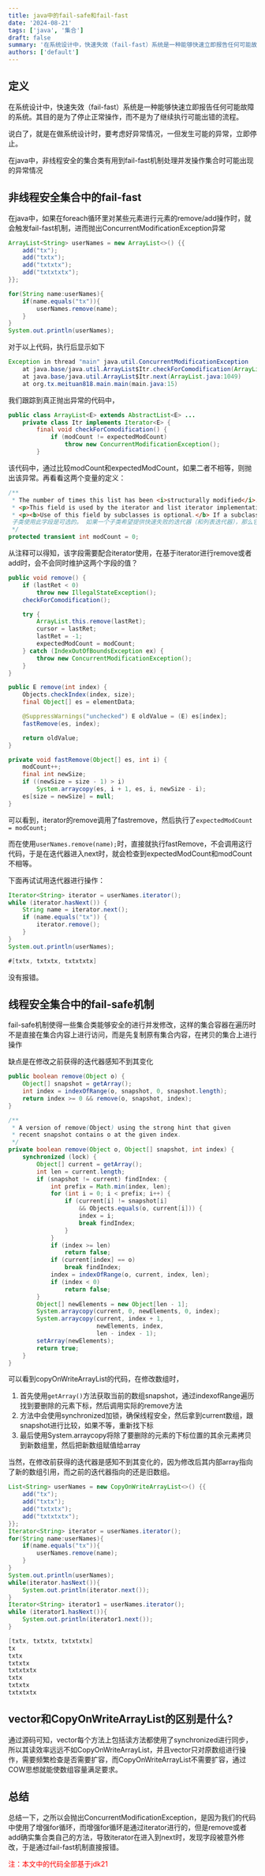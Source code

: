 ```yaml
---
title: java中的fail-safe和fail-fast
date: '2024-08-21'
tags: ['java', '集合']
draft: false
summary: '在系统设计中，快速失效（fail-fast）系统是一种能够快速立即报告任何可能故障的系统。其目的是为了停止正常操作，而不是为了继续执行可能出错的流程。'
authors: ['default']
---
```




## 定义
在系统设计中，快速失效（fail-fast）系统是一种能够快速立即报告任何可能故障的系统。其目的是为了停止正常操作，而不是为了继续执行可能出错的流程。

说白了，就是在做系统设计时，要考虑好异常情况，一但发生可能的异常，立即停止。

在java中，非线程安全的集合类有用到fail-fast机制处理并发操作集合时可能出现的异常情况

## 非线程安全集合中的fail-fast

在java中，如果在foreach循环里对某些元素进行元素的remove/add操作时，就会触发fail-fast机制，进而抛出ConcurrentModificationException异常

```java
ArrayList<String> userNames = new ArrayList<>() {{
    add("tx");
    add("txtx");
    add("txtxtx");
    add("txtxtxtx");
}};

for(String name:userNames){
    if(name.equals("tx")){
        userNames.remove(name);
    }
}
System.out.println(userNames);
```

对于以上代码，执行后显示如下

```java	
Exception in thread "main" java.util.ConcurrentModificationException
	at java.base/java.util.ArrayList$Itr.checkForComodification(ArrayList.java:1095)
	at java.base/java.util.ArrayList$Itr.next(ArrayList.java:1049)
	at org.tx.meituan818.main.main(main.java:15)
```

我们跟踪到真正抛出异常的代码中，

```java	
public class ArrayList<E> extends AbstractList<E> ...
    private class Itr implements Iterator<E> {
        final void checkForComodification() {
            if (modCount != expectedModCount)
                throw new ConcurrentModificationException();
        }
```

该代码中，通过比较modCount和expectedModCount，如果二者不相等，则抛出该异常。再看看这两个变量的定义：

```java
/**
 * The number of times this list has been <i>structurally modified</i>.Structural modifications are those that change the size of the list, or otherwise perturb it in such a fashion that iterations in progress may yield incorrect results. 此列表在 结构上被修改的次数。结构修改是指更改列表的大小，或以其他方式扰乱列表，使正在进行的迭代可能会产生错误的结果。
 * <p>This field is used by the iterator and list iterator implementationreturned by the {@code iterator} and {@code listIterator} methods.If the value of this field changes unexpectedly, the iterator (or listiterator) will throw a {@code ConcurrentModificationException} inresponse to the {@code next}, {@code remove}, {@code previous},{@code set} or {@code add} operations.  This provides<i>fail-fast</i> behavior, rather than non-deterministic behavior inthe face of concurrent modification during iteration.此字段由 and listIterator 方法返回iterator的迭代器和列表迭代器实现使用。如果此字段的值意外更改，则迭代器（或列表迭代器）将抛出一个ConcurrentModificationException 以响应 next、 remove、 previousset 或 add 操作。这提供了快速失败的行为，而不是在迭代过程中面对并发修改时的非确	 定性行为
 * <p><b>Use of this field by subclasses is optional.</b> If a subclasswishes to provide fail-fast iterators (and list iterators), then itmerely has to increment this field in its {@code add(int, E)} and{@code remove(int)} methods (and any other methods that it that result in structural modifications to the list).  A single call to{@code add(int, E)} or {@code remove(int)} must add no more than one to this field, or the iterators (and list iterators) will throw bogus {@code ConcurrentModificationExceptions}.  If an implementation does not wish to provide fail-fast iterators, this field may be ignored.
 子类使用此字段是可选的。 如果一个子类希望提供快速失败的迭代器（和列表迭代器），那么它只需要在其 add(int, E) 和 remove(int) 方法（以及它覆盖的导致对列表进行结构修改的任何其他方法）中增加此字段。对此 add(int, E) 字段的单个调用或 remove(int) 必须添加不超过一个，否则迭代器（和列表迭代器）将抛出虚假 ConcurrentModificationExceptions的 。如果实现不希望提供快速失败迭代器，则可以忽略此字段
 */
protected transient int modCount = 0;
```

从注释可以得知，该字段需要配合iterator使用，在基于iterator进行remove或者add时，会不会同时维护这两个字段的值？

```java
public void remove() {
    if (lastRet < 0)
        throw new IllegalStateException();
    checkForComodification();

    try {
        ArrayList.this.remove(lastRet);
        cursor = lastRet;
        lastRet = -1;
        expectedModCount = modCount;
    } catch (IndexOutOfBoundsException ex) {
        throw new ConcurrentModificationException();
    }
}

public E remove(int index) {
    Objects.checkIndex(index, size);
    final Object[] es = elementData;

    @SuppressWarnings("unchecked") E oldValue = (E) es[index];
    fastRemove(es, index);

    return oldValue;
}

private void fastRemove(Object[] es, int i) {
    modCount++;
    final int newSize;
    if ((newSize = size - 1) > i)
        System.arraycopy(es, i + 1, es, i, newSize - i);
    es[size = newSize] = null;
}
```

可以看到，iterator的remove调用了fastremove，然后执行了`expectedModCount = modCount;`

而在使用`userNames.remove(name);`时，直接就执行fastRemove，不会调用这行代码，于是在迭代器进入next时，就会检查到expectedModCount和modCount不相等。

下面再试试用迭代器进行操作：

```java	
Iterator<String> iterator = userNames.iterator();
while (iterator.hasNext()) {
    String name = iterator.next();
    if (name.equals("tx")) {
        iterator.remove();
    }
}
System.out.println(userNames);

#[txtx, txtxtx, txtxtxtx]
```

没有报错。

## 线程安全集合中的fail-safe机制

fail-safe机制使得一些集合类能够安全的进行并发修改，这样的集合容器在遍历时不是直接在集合内容上进行访问，而是先复制原有集合内容，在拷贝的集合上进行操作

缺点是在修改之前获得的迭代器感知不到其变化

```java	
public boolean remove(Object o) {
    Object[] snapshot = getArray();
    int index = indexOfRange(o, snapshot, 0, snapshot.length);
    return index >= 0 && remove(o, snapshot, index);
}

/**
 * A version of remove(Object) using the strong hint that given
 * recent snapshot contains o at the given index.
 */
private boolean remove(Object o, Object[] snapshot, int index) {
    synchronized (lock) {
        Object[] current = getArray();
        int len = current.length;
        if (snapshot != current) findIndex: {
            int prefix = Math.min(index, len);
            for (int i = 0; i < prefix; i++) {
                if (current[i] != snapshot[i]
                    && Objects.equals(o, current[i])) {
                    index = i;
                    break findIndex;
                }
            }
            if (index >= len)
                return false;
            if (current[index] == o)
                break findIndex;
            index = indexOfRange(o, current, index, len);
            if (index < 0)
                return false;
        }
        Object[] newElements = new Object[len - 1];
        System.arraycopy(current, 0, newElements, 0, index);
        System.arraycopy(current, index + 1,
                         newElements, index,
                         len - index - 1);
        setArray(newElements);
        return true;
    }
}
```

可以看到copyOnWriteArrayList的代码，在修改数组时，

1. 首先使用`getArray()`方法获取当前的数组snapshot，通过indexofRange遍历找到要删除的元素下标，然后调用实际的remove方法
2. 方法中会使用synchronized加锁，确保线程安全，然后拿到current数组，跟snapshot进行比较，如果不等，重新找下标
3. 最后使用System.arraycopy将除了要删除的元素的下标位置的其余元素拷贝到新数组里，然后把新数组赋值给array

当然，在修改前获得的迭代器是感知不到其变化的，因为修改后其内部array指向了新的数组引用，而之前的迭代器指向的还是旧数组。

```java	
List<String> userNames = new CopyOnWriteArrayList<>() {{
    add("tx");
    add("txtx");
    add("txtxtx");
    add("txtxtxtx");
}};
Iterator<String> iterator = userNames.iterator();
for(String name:userNames){
    if(name.equals("tx")){
        userNames.remove(name);
    }
}
System.out.println(userNames);
while(iterator.hasNext()){
    System.out.println(iterator.next());
}
Iterator<String> iterator1 = userNames.iterator();
while (iterator1.hasNext()){
    System.out.println(iterator1.next());
}

[txtx, txtxtx, txtxtxtx]
tx
txtx
txtxtx
txtxtxtx
txtx
txtxtx
txtxtxtx
```

## vector和CopyOnWriteArrayList的区别是什么?
通过源码可知，vector每个方法上包括读方法都使用了synchronized进行同步，所以其读效率远远不如CopyOnWriteArrayList，并且vector只对原数组进行操作，需要频繁检查是否需要扩容，而CopyOnWriteArrayList不需要扩容，通过COW思想就能使数组容量满足要求。

## 总结

总结一下，之所以会抛出ConcurrentModificationException，是因为我们的代码中使用了增强for循环，而增强for循环是通过iterator进行的，但是remove或者add确实集合类自己的方法，导致iterator在进入到next时，发现字段被意外修改，于是通过fail-fast机制直接报错。

<font color="red">注：本文中的代码全部基于jdk21</font>